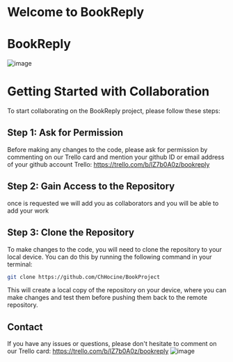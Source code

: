 # Welcome to BookReply




# BookReply
![image](https://github.com/user-attachments/assets/f615c084-a30e-485d-812d-e2f418d22897)

# Getting Started with Collaboration
To start collaborating on the BookReply project, please follow these steps:

## Step 1: Ask for Permission
Before making any changes to the code, please ask for permission by commenting on our Trello card and mention your github ID or email address of your github account
Trello: https://trello.com/b/lZ7b0A0z/bookreply

## Step 2: Gain Access to the Repository
once is requested we will add you as collaborators and you will be able to add your work

## Step 3: Clone the Repository
To make changes to the code, you will need to clone the repository to your local device. You can do this by running the following command in your terminal:
   ```bash
git clone https://github.com/ChHocine/BookProject
   ```
This will create a local copy of the repository on your device, where you can make changes and test them before pushing them back to the remote repository.

## Contact
If you have any issues or questions, please don't hesitate to comment on our Trello card: https://trello.com/b/lZ7b0A0z/bookreply
![image](https://github.com/user-attachments/assets/e5a9f7d2-53e2-47ae-be35-8029c0632e3b)

